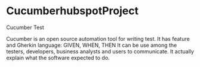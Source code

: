 # CucumberhubspotProject

Cucumber Test


Cucumber is an open source automation tool for writing test. It has feature and Gherkin language: GIVEN, WHEN, THEN
It can be use among the testers, developers, business analysts and users to communicate. It actually explain what the software expected to do.

